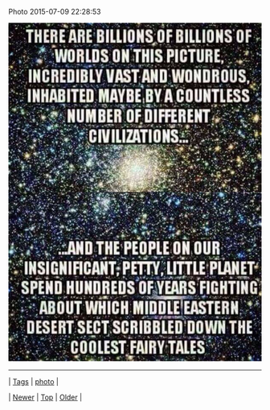 <!--
title: Photo 2015-07-09 22
date: 2020-06-28T15:27:00.084Z
tags: photo
-->


Photo 2015-07-09 22:28:53

![](123673396139-0.jpg)

<!--BOTTOM-POST-NAVIGATION-->
---

| [Tags](tags.md) | [photo](tag-photo.md) |

| [Newer](123219469564.md) | [Top](index.md) | [Older](123812835789.md) |